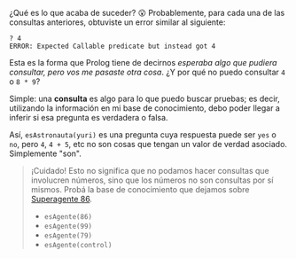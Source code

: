 ¿Qué es lo que acaba de suceder? :open_mouth: Probablemente, para cada una de las consultas anteriores, obtuviste un error similar al siguiente: 

```
? 4
ERROR: Expected Callable predicate but instead got 4
```

Esta es la forma que Prolog tiene de decirnos _esperaba algo que pudiera consultar, pero vos me pasaste otra cosa_. ¿Y por qué no puedo consultar `4` o `8 * 9`?

Simple: una **consulta** es algo para lo que puedo buscar pruebas; es decir, utilizando la información en mi base de conocimiento, debo poder llegar a inferir si esa pregunta es verdadera o falsa. 

Así, `esAstronauta(yuri)` es una pregunta cuya respuesta puede ser `yes` o `no`, pero `4`, `4 + 5`, etc no son cosas que tengan un valor de verdad asociado. Simplemente "son".   

> ¡Cuidado! Esto no significa que no podamos hacer consultas que involucren números, sino que los números no son consultas por sí mismos. Probá la base de conocimiento que dejamos sobre [Superagente 86](https://es.wikipedia.org/wiki/Superagente_86_(serie_de_televisi%C3%B3n)). 
> 
> * `esAgente(86)`
> * `esAgente(99)`
> * `esAgente(79)`
> * `esAgente(control)`

